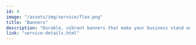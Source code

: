 ```yaml
---
id: 4
image: "/assets/img/service/flex.png"
title: "Banners"
description: "Durable, vibrant banners that make your business stand out! Ideal for events, shops, and outdoor promotions with weather-resistant, long-lasting printing quality."
link: "service-details.html"
---
```


